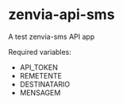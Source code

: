 # zenvia-api-sms

A test zenvia-sms API app 

Required variables:

- API_TOKEN
- REMETENTE
- DESTINATARIO
- MENSAGEM

